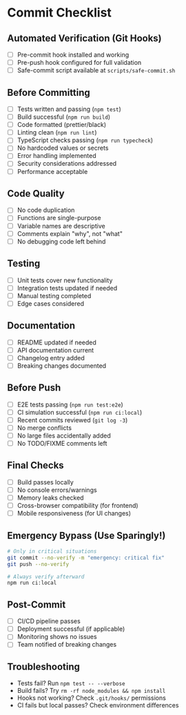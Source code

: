 # Commit Checklist

## Automated Verification (Git Hooks)

- [ ] Pre-commit hook installed and working
- [ ] Pre-push hook configured for full validation
- [ ] Safe-commit script available at `scripts/safe-commit.sh`

## Before Committing

- [ ] Tests written and passing (`npm test`)
- [ ] Build successful (`npm run build`)
- [ ] Code formatted (prettier/black)
- [ ] Linting clean (`npm run lint`)
- [ ] TypeScript checks passing (`npm run typecheck`)
- [ ] No hardcoded values or secrets
- [ ] Error handling implemented
- [ ] Security considerations addressed
- [ ] Performance acceptable

## Code Quality

- [ ] No code duplication
- [ ] Functions are single-purpose
- [ ] Variable names are descriptive
- [ ] Comments explain "why", not "what"
- [ ] No debugging code left behind

## Testing

- [ ] Unit tests cover new functionality
- [ ] Integration tests updated if needed
- [ ] Manual testing completed
- [ ] Edge cases considered

## Documentation

- [ ] README updated if needed
- [ ] API documentation current
- [ ] Changelog entry added
- [ ] Breaking changes documented

## Before Push

- [ ] E2E tests passing (`npm run test:e2e`)
- [ ] CI simulation successful (`npm run ci:local`)
- [ ] Recent commits reviewed (`git log -3`)
- [ ] No merge conflicts
- [ ] No large files accidentally added
- [ ] No TODO/FIXME comments left

## Final Checks

- [ ] Build passes locally
- [ ] No console errors/warnings
- [ ] Memory leaks checked
- [ ] Cross-browser compatibility (for frontend)
- [ ] Mobile responsiveness (for UI changes)

## Emergency Bypass (Use Sparingly!)

```bash
# Only in critical situations
git commit --no-verify -m "emergency: critical fix"
git push --no-verify

# Always verify afterward
npm run ci:local
```

## Post-Commit

- [ ] CI/CD pipeline passes
- [ ] Deployment successful (if applicable)
- [ ] Monitoring shows no issues
- [ ] Team notified of breaking changes

## Troubleshooting

- Tests fail? Run `npm test -- --verbose`
- Build fails? Try `rm -rf node_modules && npm install`
- Hooks not working? Check `.git/hooks/` permissions
- CI fails but local passes? Check environment differences